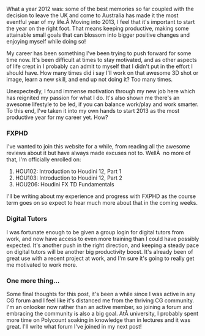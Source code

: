 What a year 2012 was: some of the best memories so far coupled with the decision to leave the UK and come to Australia has made it the most eventful year of my life.Â Moving into 2013, I feel that it's important to start the year on the right foot. That means keeping productive, making some attainable small goals that can blossom into bigger positive changes and enjoying myself while doing so!

My career has been something I've been trying to push forward for some time now. It's been difficult at times to stay motivated, and as other aspects of life crept in I probably can admit to myself that I didn't put in the effort I should have. How many times did i say I'll work on that awesome 3D shot or image, learn a new skill, and end up not doing it? Too many times.

Unexpectedly, I found immense motivation through my new job here which has reignited my passion for what I do. It's also shown me there's an awesome lifestyle to be led, if you can balance work/play and work smarter. To this end, I've taken it into my own hands to start 2013 as the most productive year for my career yet. How?
<h3>FXPHD</h3>
I've wanted to join this website for a while, from reading all the awesome reviews about it but have always made excuses not to. WellÂ  no more of that, I'm officially enrolled on:
<ol>
	<li>HOU102: Introduction to Houdini 12, Part 1</li>
	<li>HOU103: Introduction to Houdini 12, Part 2</li>
	<li>HOU206: Houdini FX TD Fundamentals</li>
</ol>
I'll be writing about my experience and progress with FXPHD as the course term goes on so expect to hear much more about that in the coming weeks.
<h3>Digital Tutors</h3>
I was fortunate enough to be given a group login for digital tutors from work, and now have access to even more training than I could have possibly expected. It's another push in the right direction, and keeping a steady pace on digital tutors will be another big productivity boost. It's already been of great use with a recent project at work, and I'm sure it's going to really get me motivated to work more.
<h3>One more thing...</h3>
Some final thoughts for this post, it's been a while since I was active in any CG forum and I feel like it's distanced me from the thriving CG community. I'm an onlooker now rather than an active member, so joining a forum and embracing the community is also a big goal. AtÂ university, I probably spent more time on Polycount soaking in knowledge than in lectures and it was great. I'll write what forum I've joined in my next post!